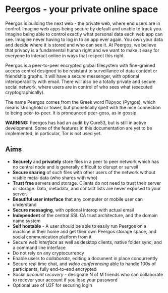 # Peergos - your private online space

Peergos is building the next web - the private web, where end users are in control. Imagine web apps being secure by default and unable to track you. Imagine being able to control exactly what personal data each web app can see. Imagine never having to log in to an app ever again. You own your data and decide where it is stored and who can see it. At Peergos, we believe that privacy is a fundamental human right and we want to make it easy for everyone to interact online in ways that respect this right. 

Peergos is a peer-to-peer encrypted global filesystem with fine-grained access control designed to be resistant to surveillance of data content or friendship graphs. It will have a secure messenger, with optional interoperability with email. There will also be a totally private and secure social network, where users are in control of who sees what (executed cryptographically).

The name Peergos comes from the Greek word Πύργος (Pyrgos), which means stronghold or tower, but phonetically spelt with the nice connection to being peer-to-peer. It is pronounced peer-goss, as in gossip. 

**WARNING:** Peergos has had an audit by Cure53, but is still in active development. Some of the features in this documentation are yet to be implemented, in particular, Tor is not used yet.

## Aims

 - **Securely** and **privately** store files in a peer to peer network which has no central node and is generally difficult to disrupt or surveil
 - **Secure sharing** of such files with other users of the network without visible meta-data (who shares with who)
 - **Trust free** servers and storage. Clients do not need to trust their server or storage. Data, metadata, and contact lists are never exposed to your server. 
 - **Beautiful user interface** that any computer or mobile user can understand
 - **Secure messaging**, with optional interop with actual email
 - **Independent** of the central SSL CA trust architecture, and the domain name system
 - **Self hostable** - A user should be able to easily run Peergos on a machine in their home and get their own Peergos storage space, and social communication platform from it 
 - Secure *web interface* as well as desktop clients, native folder sync, and a command line interface
 - Do not rely on any cryptocurrency
 - Enable users to *collaborate*, editing a document in place concurrently
 - Secure real time chat, and *video conferencing* able to handle 100s of participants, fully end-to-end encrypted
 - Social *account recovery* - designate N of M friends who can collaborate to recover your account if you lose your password
 - Optional use of U2F for securing login